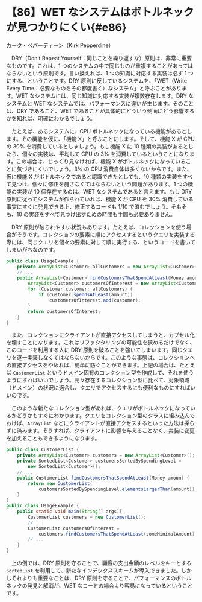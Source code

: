 # 【86】WET なシステムはボトルネックが見つかりにくい{#e86}

<div class="author">カーク・ペパーディーン（Kirk Pepperdine）</div>

　DRY（Don’t Repeat Yourself：同じことを繰り返すな）原則は、非常に重要なものです。これは、1 つのシステムの中で同じものが重複することがあってはならないという原則です。言い換えれば、1 つの知識に対応する実装は必ず 1 つにする、ということです。DRY 原則に反しているシステムを、「WET（Write Every Time：必要なものをその都度書く）なシステム」と呼ぶことがあります。WET なシステムには、同じ知識に対応する実装が複数存在します。DRY なシステムと WET なシステムでは、パフォーマンスに違いが生じます。そのことは、DRY であること、WET であることが具体的にどういう側面にどう影響するかを知れば、明確にわかるでしょう。

　たとえば、あるシステムに、CPU ボトルネックになっている機能があるとします。その機能を仮に、「機能 X」と呼ぶことにします。そして、機能 X が CPU の 30% を消費しているとしましょう。もし機能 X に 10 種類の実装があるとしたら、個々の実装は、平均して CPU の 3% を消費しているということになります。この場合は、じっくり見なければ、機能 X がボトルネックになっていることに気づきにくいでしょう。3% の CPU 消費自体は多くないからです。また、仮に機能 X がボトルネックであると認識できたとしても、10 種類の実装をすべて見つけ、個々に修正を施さなくてはならないという問題があります。1 つの機能の実装が 10 個存在するのは、WET なシステムであると言えます。もし DRY 原則に従ってシステムが作られていれば、機能 X が CPU を 30% 消費している事実にすぐに発見できる上、修正するコードも 1/10 で済むでしょう。そもそも、10 の実装をすべて見つけ出すための時間も手間も必要ありません。

　DRY 原則が破られやすい状況もあります。たとえば、コレクションを使う場合がそうです。コレクションの要素に順にアクセスするというクエリを実装する際には、同じクエリを個々の要素に対して順に実行する、というコードを書いてしまいがちなのです。

```java
public class UsageExample {
    private ArrayList<Customer> allCustomers = new ArrayList<Customer>();
    // ...
    public ArrayList<Customer> findCustomersThatSpendAtLeast(Money amount) {
        ArrayList<Customer> customersOfInterest = new ArrayList<Customer>();
        for (Customer customer: allCustomers) {
            if (customer.spendsAtLeast(amount))
                customersOfInterest.add(customer);
        }
        return customersOfInterest;
    }
}
```

　また、コレクションにクライアントが直接アクセスしてしまうと、カプセル化を壊すことになります。これはリファクタリングの可能性を狭めるだけでなく、このコードを利用する人に DRY 原則を破ることを強いてしまいます。同じクエリを逐一実装しなくてはならないからです。このような事態は、コレクションへの直接アクセスをやめれば、簡単に防ぐことができます。上記の場合は、たとえば `CustomerList` というドメイン固有のコレクション型を作成して、それを使うようにすればいいでしょう。元々存在するコレクション型に比べて、対象領域（ドメイン）の状況に適合し、クエリでアクセスするにも便利なものにすればいいのです。

　このような新たなコレクション型があれば、クエリがボトルネックになっているかどうかもすぐにわかります。クエリをコレクション型のクラスに組み込んでおけば、`ArrayList` などにクライアントが直接アクセスするといった方法は採らずに済みます。そうすれば、クライアントに影響を与えることなく、実装に変更を加えることもできるようになります。

```java
public class CustomerList {
    private ArrayList<Customer> customers = new ArrayList<Customer>();
    private SortedList<Customer> customersSortedBySpendingLevel =
        new SortedList<Customer>();
    // ...
    public CustomerList findCustomersThatSpendAtLeast(Money amoun) {
        return new CustomerList(
            customersSortedBySpendingLevel.elementsLargerThan(amount));
    }
}
public class UsageExample {
    public static void main(String[] args){
        CustomerList customers = new CustomerList();
        // ...
        CustomerList customersOfInterest =
            customers.findCustomersThatSpendAtLeast(someMinimalAmount);
        // ...
    }
}
```

　上の例では、DRY 原則を守ることで、顧客の支出金額のレベルをキーとする `SortedList` を利用して、新たなインデックススキームが導入できました。しかしそれよりも重要なことは、DRY 原則を守ることで、パフォーマンスのボトルネックの発見と解消が、WET なコードの場合より容易になっているということです。
